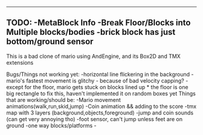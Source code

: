 ----------
TODO:
	-MetaBlock Info
	-Break Floor/Blocks into Multiple blocks/bodies
	-brick block has just bottom/ground sensor
----------
This is a bad clone of mario using AndEngine, and its Box2D and TMX extensions

Bugs/Things not working yet:
	-horizontal line flickering in the background
	-mario's fastest movement is glitchy - because of bad velocity capping?
	-except for the floor, mario gets stuck on blocks lined up 
		* the floor is one big rectangle to fix this, haven't implemented it on random boxes yet
Things that are working/should be:
	-Mario movement animations(walk,run,skid,jump)
	-Coin animation && adding to the score
	-tmx map with 3 layers (background,objects,foreground)
	-jump and coin sounds (can get very annoying tho)
	-foot sensor, can't jump unless feet are on ground
	-one way blocks/platforms
	-

